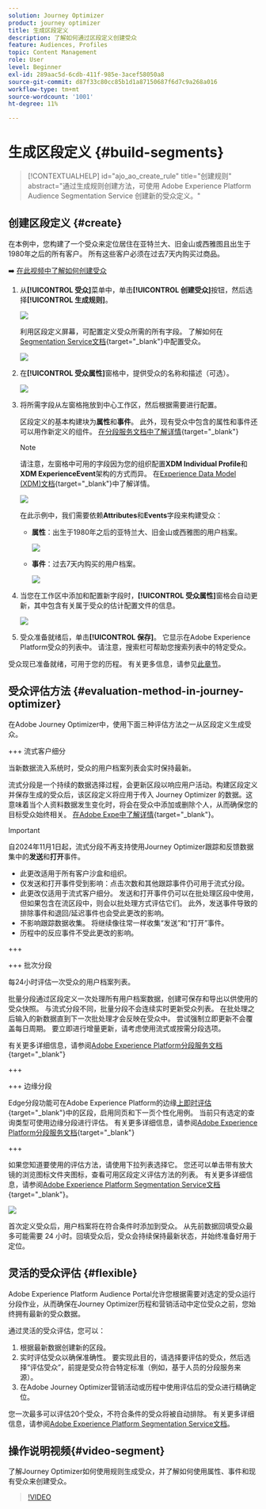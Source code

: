 ```yaml
---
solution: Journey Optimizer
product: journey optimizer
title: 生成区段定义
description: 了解如何通过区段定义创建受众
feature: Audiences, Profiles
topic: Content Management
role: User
level: Beginner
exl-id: 289aac5d-6cdb-411f-985e-3acef58050a8
source-git-commit: d87f33c80cc85b1d1a87150687f6d7c9a268a016
workflow-type: tm+mt
source-wordcount: '1001'
ht-degree: 11%

---
```


# 生成区段定义 {#build-segments}

>[!CONTEXTUALHELP]
>id="ajo_ao_create_rule"
>title="创建规则"
>abstract="通过生成规则创建方法，可使用 Adobe Experience Platform Audience Segmentation Service 创建新的受众定义。"

## 创建区段定义 {#create}

在本例中，您构建了一个受众来定位居住在亚特兰大、旧金山或西雅图且出生于1980年之后的所有客户。 所有这些客户必须在过去7天内购买过商品。

➡️ [在此视频中了解如何创建受众](#video-segment)

1. 从&#x200B;**[!UICONTROL 受众]**&#x200B;菜单中，单击&#x200B;**[!UICONTROL 创建受众]**&#x200B;按钮，然后选择&#x200B;**[!UICONTROL 生成规则]**。

   ![](assets/create-segment.png)

   利用区段定义屏幕，可配置定义受众所需的所有字段。 了解如何在[Segmentation Service文档](https://experienceleague.adobe.com/zh-hans/docs/experience-platform/segmentation/methods/overview){target="_blank"}中配置受众。

   ![](assets/segment-builder.png)

1. 在&#x200B;**[!UICONTROL 受众属性]**&#x200B;窗格中，提供受众的名称和描述（可选）。

   ![](assets/segment-properties.png)

1. 将所需字段从左窗格拖放到中心工作区，然后根据需要进行配置。

   区段定义的基本构建块为&#x200B;**属性**&#x200B;和&#x200B;**事件**。 此外，现有受众中包含的属性和事件还可以用作新定义的组件。 [在分段服务文档中了解详情](https://experienceleague.adobe.com/zh-hans/docs/experience-platform/segmentation/ui/segment-builder#building-blocks){target="_blank"}

   >[!NOTE]
   >
   >请注意，左窗格中可用的字段因为您的组织配置&#x200B;**XDM Individual Profile**&#x200B;和&#x200B;**XDM ExperienceEvent**&#x200B;架构的方式而异。  在[Experience Data Model (XDM)文档](https://experienceleague.adobe.com/docs/experience-platform/xdm/home.html?lang=zh-Hans){target="_blank"}中了解详情。

   ![](assets/drag-fields.png)

   在此示例中，我们需要依赖&#x200B;**Attributes**&#x200B;和&#x200B;**Events**&#x200B;字段来构建受众：

   * **属性**：出生于1980年之后的亚特兰大、旧金山或西雅图的用户档案。

     ![](assets/add-attributes.png)

   * **事件**：过去7天内购买的用户档案。

     ![](assets/add-events.png)

1. 当您在工作区中添加和配置新字段时，**[!UICONTROL 受众属性]**&#x200B;窗格会自动更新，其中包含有关属于受众的估计配置文件的信息。

   ![](assets/segment-estimate.png)

1. 受众准备就绪后，单击&#x200B;**[!UICONTROL 保存]**。 它显示在Adobe Experience Platform受众的列表中。 请注意，搜索栏可帮助您搜索列表中的特定受众。

受众现已准备就绪，可用于您的历程。 有关更多信息，请参见[此章节](../audience/about-audiences.md)。

## 受众评估方法 {#evaluation-method-in-journey-optimizer}

在Adobe Journey Optimizer中，使用下面三种评估方法之一从区段定义生成受众。

+++ 流式客户细分

当新数据流入系统时，受众的用户档案列表会实时保持最新。

流式分段是一个持续的数据选择过程，会更新区段以响应用户活动。构建区段定义并保存生成的受众后，该区段定义将应用于传入 Journey Optimizer 的数据。这意味着当个人资料数据发生变化时，将会在受众中添加或删除个人，从而确保您的目标受众始终相关。 [在Adobe Expe中了解详情](https://experienceleague.adobe.com/docs/experience-platform/segmentation/ui/streaming-segmentation.html?lang=zh-Hans){target="_blank"}。

>[!IMPORTANT]
>
>自2024年11月1日起，流式分段不再支持使用Journey Optimizer跟踪和反馈数据集中的&#x200B;**发送**&#x200B;和&#x200B;**打开**&#x200B;事件。
>
>* 此更改适用于所有客户沙盒和组织。
>* 仅发送和打开事件受到影响：点击次数和其他跟踪事件仍可用于流式分段。
>* 此更改仅适用于流式客户细分。 发送和打开事件仍可以在批处理区段中使用，但如果包含在流区段中，则会以批处理方式评估它们。 此外，发送事件导致的排除事件和退回/延迟事件也会受此更改的影响。
>* 不影响跟踪数据收集。 将继续像往常一样收集“发送”和“打开”事件。
>* 历程中的反应事件不受此更改的影响。

+++

+++ 批次分段

每24小时评估一次受众的用户档案列表。

批量分段通过区段定义一次处理所有用户档案数据，创建可保存和导出以供使用的受众快照。 与流式分段不同，批量分段不会连续实时更新受众列表。 在批处理之后输入的新数据直到下一次批处理才会反映在受众中。 尝试强制立即更新不会覆盖每日周期。 要立即进行增量更新，请考虑使用流式或按需分段选项。

有关更多详细信息，请参阅[Adobe Experience Platform分段服务文档](https://experienceleague.adobe.com/docs/experience-platform/segmentation/home.html?lang=zh-Hans#batch){target="_blank"}

+++

+++ 边缘分段

Edge分段功能可在Adobe Experience Platform的边缘[上即时评估](https://experienceleague.adobe.com/docs/experience-platform/edge/home.html?lang=zh-Hans){target="_blank"}中的区段，启用同页和下一页个性化用例。 当前只有选定的查询类型可使用边缘分段进行评估。 有关更多详细信息，请参阅[Adobe Experience Platform分段服务文档](https://experienceleague.adobe.com/docs/experience-platform/segmentation/ui/edge-segmentation.html?lang=zh-Hans#query-types){target="_blank"}

+++

如果您知道要使用的评估方法，请使用下拉列表选择它。 您还可以单击带有放大镜的浏览图标文件夹图标，查看可用区段定义评估方法的列表。 有关更多详细信息，请参阅[Adobe Experience Platform Segmentation Service文档](https://experienceleague.adobe.com/docs/experience-platform/segmentation/ui/segment-builder.html?lang=zh-Hans#segment-properties){target="_blank"}。

![](assets/evaluation-methods.png)

<!--The determination between batch segmentation and streaming segmentation is made by the system for each audience, based on the complexity and the cost of evaluating the segment definition rule. You can view the evaluation method for each audience in the **[!UICONTROL Evaluation method]** column of the audience list.
    
![](assets/evaluation-method.png)

>[!NOTE]
>
>If the **[!UICONTROL Evaluation method]** column does not display, you  need to add it using configuration button on the top right of the list.-->

首次定义受众后，用户档案将在符合条件时添加到受众。 从先前数据回填受众最多可能需要 24 小时。回填受众后，受众会持续保持最新状态，并始终准备好用于定位。

## 灵活的受众评估 {#flexible}

Adobe Experience Platform Audience Portal允许您根据需要对选定的受众运行分段作业，从而确保在Journey Optimizer历程和营销活动中定位受众之前，您始终拥有最新的受众数据。

通过灵活的受众评估，您可以：

1. 根据最新数据创建新的区段。
1. 实时评估受众以确保准确性。 要实现此目的，请选择要评估的受众，然后选择“评估受众”，前提是受众符合特定标准（例如，基于人员的分段服务来源）。
1. 在Adobe Journey Optimizer营销活动或历程中使用评估后的受众进行精确定位。

您一次最多可以评估20个受众，不符合条件的受众将被自动排除。 有关更多详细信息，请参阅[Adobe Experience Platform Segmentation Service文档](https://experienceleague.adobe.com/zh-hans/docs/experience-platform/segmentation/ui/audience-portal#flexible-audience-evaluation)。

## 操作说明视频{#video-segment}

了解Journey Optimizer如何使用规则生成受众，并了解如何使用属性、事件和现有受众来创建受众。

>[!VIDEO](https://video.tv.adobe.com/v/3430330?quality=12&captions=chi_hans)

